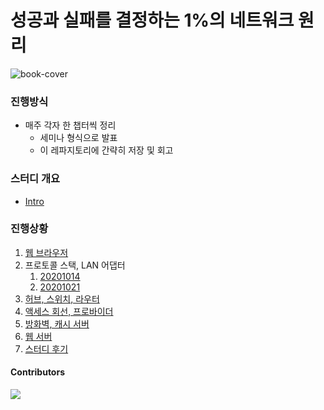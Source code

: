 # 성공과 실패를 결정하는 1%의 네트워크 원리

![book-cover](./assets/book-cover.jpg)


### 진행방식

- 매주 각자 한 챕터씩 정리
  - 세미나 형식으로 발표
  - 이 레파지토리에 간략히 저장 및 회고

### 스터디 개요

- [Intro](./20201007/Intro.md)

### 진행상황

1. [웹 브라우저](./20201007/Chapter1.md)
2. 프로토콜 스택, LAN 어댑터
    1. [20201014](./20201014/Chapter2-1.md)
    2. [20201021](./20201021/Chapter2-2.md)
3. [허브, 스위치, 라우터](./20201104/Chapter3.md)
4. [액세스 회선, 프로바이더](./20201104/Chapter4.md)
5. [방화벽, 캐시 서버](./20201111/Chapter5.md)
6. [웹 서버](./20201118/Chapter6.md)
7. [스터디 후기](study-review/README.md)

#### Contributors

<a href="https://github.com/Road-of-CODEr/one-percent-network/graphs/contributors">
  <img src="https://contributors-img.web.app/image?repo=Road-of-CODEr/one-percent-network" />
</a>
